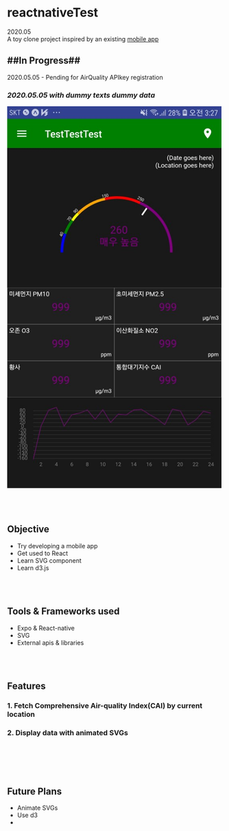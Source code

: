# reactnativeTest
2020.05
<br>
A toy clone project inspired by an existing <a href="https://play.google.com/store/apps/details?id=com.softworx.cai">mobile app</a>
## ##In Progress##
2020.05.05 - Pending for AirQuality APIkey registration
### <i>2020.05.05 with dummy texts dummy data</i>
<img src="https://github.com/lpaqkosw/readmeImages/blob/master/nativetest/prototype.jpg" width="500" height="888">
<br><br><br><br>

## Objective
* Try developing a mobile app
* Get used to React
* Learn SVG component
* Learn d3.js
<br><br><br><br>

## Tools & Frameworks used
* Expo & React-native
* SVG
* External apis & libraries
<br><br><br><br>
## Features
### 1. Fetch Comprehensive Air-quality Index(CAI) by current location
### 2. Display data with animated SVGs
<br><br><br><br>


## Future Plans
* Animate SVGs
* Use d3
* 
